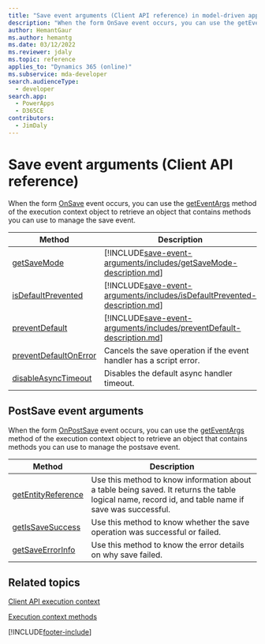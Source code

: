 ```yaml
---
title: "Save event arguments (Client API reference) in model-driven apps| MicrosoftDocs"
description: "When the form OnSave event occurs, you can use the getEventArgs method of the execution context object to retrieve an object that contains methods you can use to manage the save event."
author: HemantGaur
ms.author: hemantg
ms.date: 03/12/2022
ms.reviewer: jdaly
ms.topic: reference
applies_to: "Dynamics 365 (online)"
ms.subservice: mda-developer
search.audienceType: 
  - developer
search.app: 
  - PowerApps
  - D365CE
contributors:
  - JimDaly
---
```

# Save event arguments (Client API reference)

When the form [OnSave](events/form-onsave.md) event occurs, you can use the [getEventArgs](executioncontext/getEventArgs.md) method of the execution context object to retrieve an object that contains methods you can use to manage the save event.

|Method|Description|
|--|--|
|[getSaveMode](save-event-arguments/getSaveMode.md)|[!INCLUDE[save-event-arguments/includes/getSaveMode-description.md](save-event-arguments/includes/getSaveMode-description.md)]|
|[isDefaultPrevented](save-event-arguments/isDefaultPrevented.md)|[!INCLUDE[save-event-arguments/includes/isDefaultPrevented-description.md](save-event-arguments/includes/isDefaultPrevented-description.md)]|
|[preventDefault](save-event-arguments/preventDefault.md)|[!INCLUDE[save-event-arguments/includes/preventDefault-description.md](save-event-arguments/includes/preventDefault-description.md)]|
|[preventDefaultOnError](save-event-arguments/preventDefaultOnError.md)|Cancels the save operation if the event handler has a script error.|
|[disableAsyncTimeout](events/form-onsave.md#async-onsave-timeouts)|Disables the default async handler timeout.|

## PostSave event arguments

When the form [OnPostSave](events/postsave.md) event occurs, you can use the [getEventArgs](executioncontext/getEventArgs.md) method of the execution context object to retrieve an object that contains methods you can use to manage the postsave event.

|Method|Description|
|--|--|
|[getEntityReference](save-event-arguments/getEntityReference.md)|Use this method to know information about a table being saved. It returns the table logical name, record id, and table name if save was successful.|
|[getIsSaveSuccess](save-event-arguments/getIsSaveSuccess.md)|Use this method to know whether the save operation was successful or failed.|
|[getSaveErrorInfo](save-event-arguments/getSaveErrorInfo.md)|Use this method to know the error details on why save failed.|

## Related topics

[Client API execution context](../clientapi-execution-context.md)

[Execution context methods](execution-context.md)



[!INCLUDE[footer-include](../../../../includes/footer-banner.md)]

